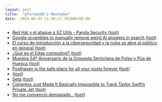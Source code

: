 ```yaml
---
layout: post
title:  "@fernand0's Mastodon"
date:  2024-06-07 11:30:27.701000+00:00
---
```

*  [Red Hat y el ataque a XZ Utils - Panda Security ](https://www.pandasecurity.com/es/mediacenter/red-hat-emite-alerta-de-seguridad-tras-ataque-biblioteca-xz-utils) ([toot](https://mastodon.social/@fernand0/112575108067741543))
*  [Google scrambles to manually remove weird AI answers in search ](https://www.theverge.com/2024/5/24/24164119/google-ai-overview-mistakes-search-race-opena) ([toot](https://mastodon.social/@fernand0/112574876347754568))
*  [El curso de introducción a la ciberseguridad y la nube se abre al público en general  ](https://www.diariodelaltoaragon.es/noticias/huesca/2024/05/27/el-curso-de-introduccion-a-la-ciberseguridad-y-la-nube-se-abre-al-publico-en-general-1736872-daa.html) ([toot](https://mastodon.social/@fernand0/112574609715231936))
*  [¿Qué es el Edge computing? ](https://www.telefonica.com/es/sala-comunicacion/blog/que-edge-computing) ([toot](https://mastodon.social/@fernand0/112574469875582683))
*  [Muestra 54º Aniversario de la Orquesta Sertoriana de Pulso y Púa de Huesca ](https://www.eldiariodehuesca.com/categoria-02/muestra-54o-aniversario-orquesta-sertoriana-pulso-pua-huesca_2701_103.htm) ([toot](https://mastodon.social/@fernand0/112574098320120260))
*  [Posthaven is the safe place for all your posts forever ](https://posthaven.com/pledg) ([toot](https://mastodon.social/@fernand0/112572642456777400))
*  [ ](https://mastodon.online/@JProl) ([toot](https://mastodon.social/@fernand0/112571069030444245))
*  [Seta ](https://www.flickr.com/photos/fernand0/53763795103) ([toot](https://mastodon.social/@fernand0/112570869929396676))
*  [Congress Just Made It Basically Impossible to Track Taylor Swift’s Private Jet ](https://gizmodo.com/congress-just-made-it-way-harder-to-track-taylor-swift-185149238) ([toot](https://mastodon.social/@fernand0/112570810155947480))
*  [No me convenció demasiado.. ](https://mastodon.social/@fernand0/112570773093366919) ([toot](https://mastodon.social/@fernand0/112570773093366919))
